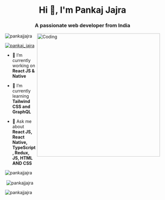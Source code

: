 <h1 align="center">Hi 👋, I'm Pankaj Jajra</h1>
<h3 align="center">A passionate web developer from India</h3>
<img align="right" alt="Coding" width="400" src="https://cdn.dribbble.com/users/1162077/screenshots/3848914/programmer.gif">

<p align="left"> <img src="https://komarev.com/ghpvc/?username=pankajjajra&label=Profile%20views&color=0e75b6&style=flat" alt="pankajjajra" /> </p>

<p align="left"> <a href="https://twitter.com/pankaj_jajra" target="blank"><img src="https://img.shields.io/twitter/follow/pankaj_jajra?logo=twitter&style=for-the-badge" alt="pankaj_jajra" /></a> </p>

- 🔭 I’m currently working on **React JS & Native**

- 🌱 I’m currently learning **Tailwind CSS and GraphQL**

- 💬 Ask me about **React JS, React Native, TypeScript, Redux, JS, HTML AND CSS**



<p><img align="left" src="https://github-readme-stats.vercel.app/api/top-langs?username=pankajjajra&show_icons=true&locale=en&layout=compact" alt="pankajjajra" /></p>
<br/>
<p>&nbsp;<img align="center" src="https://github-readme-stats.vercel.app/api?username=pankajjajra&show_icons=true&locale=en" alt="pankajjajra" /></p>

<p><img align="center" src="https://github-readme-streak-stats.herokuapp.com/?user=pankajjajra&" alt="pankajjajra" /></p>
